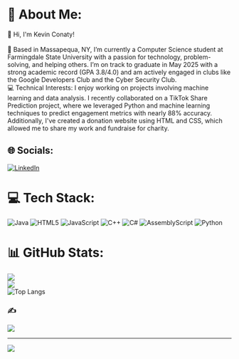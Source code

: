 # 💫 About Me:
👋 Hi, I'm Kevin Conaty!<br><br>📍 Based in Massapequa, NY, I’m currently a Computer Science student at Farmingdale State University with a passion for technology, problem-solving, and helping others. I’m on track to graduate in May 2025 with a strong academic record (GPA 3.8/4.0) and am actively engaged in clubs like the Google Developers Club and the Cyber Security Club.<br>💻 Technical Interests: I enjoy working on projects involving machine learning and data analysis. I recently collaborated on a TikTok Share Prediction project, where we leveraged Python and machine learning techniques to predict engagement metrics with nearly 88% accuracy. Additionally, I've created a donation website using HTML and CSS, which allowed me to share my work and fundraise for charity.


## 🌐 Socials:
[![LinkedIn](https://img.shields.io/badge/LinkedIn-%230077B5.svg?logo=linkedin&logoColor=white)](https://www.linkedin.com/in/kevin-conaty-/)


# 💻 Tech Stack:
![Java](https://img.shields.io/badge/java-%23ED8B00.svg?style=for-the-badge&logo=openjdk&logoColor=white) ![HTML5](https://img.shields.io/badge/html5-%23E34F26.svg?style=for-the-badge&logo=html5&logoColor=white) ![JavaScript](https://img.shields.io/badge/javascript-%23323330.svg?style=for-the-badge&logo=javascript&logoColor=%23F7DF1E) ![C++](https://img.shields.io/badge/c++-%2300599C.svg?style=for-the-badge&logo=c%2B%2B&logoColor=white) ![C#](https://img.shields.io/badge/c%23-%23239120.svg?style=for-the-badge&logo=csharp&logoColor=white) ![AssemblyScript](https://img.shields.io/badge/assembly%20script-%23000000.svg?style=for-the-badge&logo=assemblyscript&logoColor=white) ![Python](https://img.shields.io/badge/python-3670A0?style=for-the-badge&logo=python&logoColor=ffdd54)
# 📊 GitHub Stats:
![](https://github-readme-stats.vercel.app/api?username=kkconaty23&theme=dark&hide_border=false&include_all_commits=false&count_private=false)<br/>
![](https://github-readme-streak-stats.herokuapp.com/?user=kkconaty23&theme=dark&hide_border=false)<br/>
![Top Langs](https://github-readme-stats.vercel.app/api/top-langs/?username=kkconaty23&theme=dark&hide_border=false&include_all_commits=false&count_private=false&layout=compact&langs_count=10)


### ✍️ 
![](https://quotes-github-readme.vercel.app/api?type=horizontal&theme=radical)

---
[![](https://visitcount.itsvg.in/api?id=kkconaty23&icon=0&color=1)](https://visitcount.itsvg.in)

<!-- Proudly created with GPRM ( https://gprm.itsvg.in ) -->



